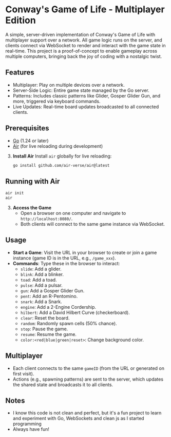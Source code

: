 
# Conway's Game of Life - Multiplayer Edition

A simple, server-driven implementation of Conway's Game of Life with multiplayer support over a network. All game logic runs on the server, and clients connect via WebSocket to render and interact with the game state in real-time. This project is a proof-of-concept to enable gameplay across multiple computers, bringing back the joy of coding with a nostalgic twist.

## Features
- Multiplayer: Play on multiple devices over a network.
- Server-Side Logic: Entire game state managed by the Go server.
- Patterns: Includes classic patterns like Glider, Gosper Glider Gun, and more, triggered via keyboard commands.
- Live Updates: Real-time board updates broadcasted to all connected clients.

## Prerequisites
- [Go](https://golang.org/dl/) (1.24 or later)
- [Air](https://github.com/air-verse/air) (for live reloading during development)


3. **Install Air**
   Install `air` globally for live reloading:
   ```bash
   go install github.com/air-verse/air@latest

## Running with Air
```bash
air init 
air
```

3. **Access the Game**
    - Open a browser on one computer and navigate to `http://localhost:8080/`.
    - Both clients will connect to the same game instance via WebSocket.


## Usage
- **Start a Game**: Visit the URL in your browser to create or join a game instance (game ID is in the URL, e.g., `/game_xxx`).
- **Commands**: Type these in the browser to interact:
    - `slide`: Add a glider.
    - `blink`: Add a blinker.
    - `toad`: Add a toad.
    - `pulse`: Add a pulsar.
    - `gun`: Add a Gosper Glider Gun.
    - `pent`: Add an R-Pentomino.
    - `snark`: Add a Snark.
    - `engine`: Add a 2-Engine Cordership.
    - `hilbert`: Add a David Hilbert Curve (checkerboard).
    - `clear`: Reset the board.
    - `random`: Randomly spawn cells (50% chance).
    - `stop`: Pause the game.
    - `resume`: Resume the game.
    - `color:<red|blue|green|reset>`: Change background color.

## Multiplayer
- Each client connects to the same `gameID` (from the URL or generated on first visit).
- Actions (e.g., spawning patterns) are sent to the server, which updates the shared state and broadcasts it to all clients.
## Notes
- I know this code is not clean and perfect, but it's a fun project to learn and experiment with Go, WebSockets and clean js as I started programming
- Always have fun!
